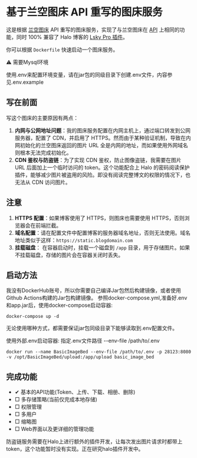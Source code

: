 # 基于兰空图床 API 重写的图床服务

这是根据 [兰空图床](https://github.com/lsky-org/lsky-pro) API 重写的图床服务，实现了与兰空图床在 [API](https://github.com/lsky-org/lsky-pro/blob/911275c13b038c7a8b710de44664f23887eeb6f6/resources/views/common/api.blade.php#L9) 上相同的功能，同时 100% 兼容了 Halo 博客的 [Lsky Pro 插件](https://github.com/ichenhe/halo-lsky-pro#readme)。

你可以根据 `Dockerfile` 快速启动一个图床服务。

⚠️ 需要Mysql环境

使用.env来配置环境变量，请在jar包的同级目录下创建.env文件，内容参见.env.example

## 写在前面

写这个图床的主要原因有两点：

1. **内网与公网地址问题**：我的图床服务配置在内网主机上，通过端口转发到公网服务器，配置了 CDN，并启用了 HTTPS。然而由于某种验证机制，导致在内网初始化的兰空图床返回的图片 URL 全是内网的地址，而如果使用外网域名则根本无法完成初始化。
2. **CDN 鉴权与防盗链**：为了实现 CDN 鉴权，防止图像盗链，我需要在图片 URL 后面加上一个临时访问的 token。这个功能配合上 Halo 的密码阅读保护插件，能够减少图片被盗用的风险。即没有阅读完整博文的权限的情况下，也无法从 CDN 访问图片。

## 注意

1. **HTTPS 配置**：如果博客使用了 HTTPS，则图床也需要使用 HTTPS，否则浏览器会在前端拦截。
2. **域名配置**：请在配置文件中配置博客的服务器域名地址，否则无法使用。域名地址类似于这样：`https://static.blogdomain.com`
3. **挂载磁盘**： 在容器启动时，挂载一个磁盘到 `/app` 目录，用于存储图片。如果不挂载磁盘，存储的图片会在容器关闭时丢失。

## 启动方法
我没有DockerHub账号，所以你需要自己编译Jar包然后构建镜像，或者使用Github Actions构建的Jar包构建镜像。
参照docker-compose.yml,准备好.env和app.jar后，使用docker-compose启动容器:

    docker-compose up -d
无论使用哪种方式，都需要保证jar包同级目录下能够读取到.env配置文件。

使用外部.env启动容器: 指定.env文件路径 --env-file /path/to/.env

    docker run --name BasicImageBed --env-file /path/to/.env -p 28123:8080 -v /opt/BasicImageBed/upload:/app/upload basic_image_bed



## 完成功能
- ✔ 基本的API功能(Token、上传、下载、相册、删除)
- □ 多存储策略(当前仅完成本地存储)
- □ 权限管理
- □ 多用户
- □ 缩略图
- □ Web界面以及更详细的管理功能

防盗链服务需要在Halo上进行额外的插件开发，让每次发出图片请求时都带上token，这个功能暂时没有实现。正在研究halo插件开发中。
